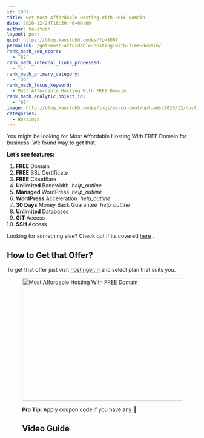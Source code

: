 ```yaml
---
id: 1007
title: Get Most Affordable Hosting With FREE Domain
date: 2020-12-24T16:39:40+00:00
author: kaustubh
layout: post
guid: https://blog.kaustubh.codes/?p=1007
permalink: /get-most-affordable-hosting-with-free-domain/
rank_math_seo_score:
  - "82"
rank_math_internal_links_processed:
  - "1"
rank_math_primary_category:
  - "36"
rank_math_focus_keyword:
  - Most Affordable Hosting With FREE Domain
rank_math_analytic_object_id:
  - "66"
image: http://blog.kaustubh.codes/imgs/wp-content/uploads/2020/12/hostinger-1200x675.png
categories:
  - Hostings
---
```

You might be looking for Most Affordable Hosting With FREE Domain for business. We found way to get that. 

**Let&#8217;s see features:**

  1. **FREE** Domain
  2. **FREE** SSL Certificate
  3. **FREE** Cloudflare
  4. **Unlimited** Bandwidth &nbsp;_help_outline_
  5. **Managed** WordPress &nbsp;_help_outline_
  6. **WordPress** Acceleration &nbsp;_help_outline_
  7. **30 Days** Money Back Guarantee &nbsp;_help_outline_
  8. **Unlimited** Databases
  9. **GIT** Access &nbsp;
 10. **SSH** Access

Looking for something else? Check out if its covered <a aria-label="here (opens in a new tab)" href="https://blog.kaustubh.codes/hostinger/" target="_blank" rel="noreferrer noopener sponsored" class="rank-math-link">here</a> .

## How to Get that Offer?

To get that offer just visit <a aria-label="hostinger.in (opens in a new tab)" href="https://blog.kaustubh.codes/hostinger/" target="_blank" rel="noreferrer noopener sponsored" class="rank-math-link">hostinger.in</a> and select plan that suits you.<figure class="wp-block-image size-large">

<img loading="lazy" width="1012" height="324" src="http://blog.kaustubh.codes/imgs/wp-content/uploads/2020/12/image-4.png" alt="Most Affordable Hosting With FREE Domain" class="wp-image-1008" srcset="https://blog.kaustubh.codes/imgs/wp-content/uploads/2020/12/image-4.png 1012w, https://blog.kaustubh.codes/imgs/wp-content/uploads/2020/12/image-4-300x96.png 300w, https://blog.kaustubh.codes/imgs/wp-content/uploads/2020/12/image-4-768x246.png 768w" sizes="(max-width: 1012px) 100vw, 1012px" /> 

**Pro Tip**: Apply coupon code if you have any 🙂

## Video Guide<figure class="wp-block-embed is-type-video is-provider-youtube wp-block-embed-youtube wp-embed-aspect-16-9 wp-has-aspect-ratio">

<div class="wp-block-embed__wrapper">
</div>
